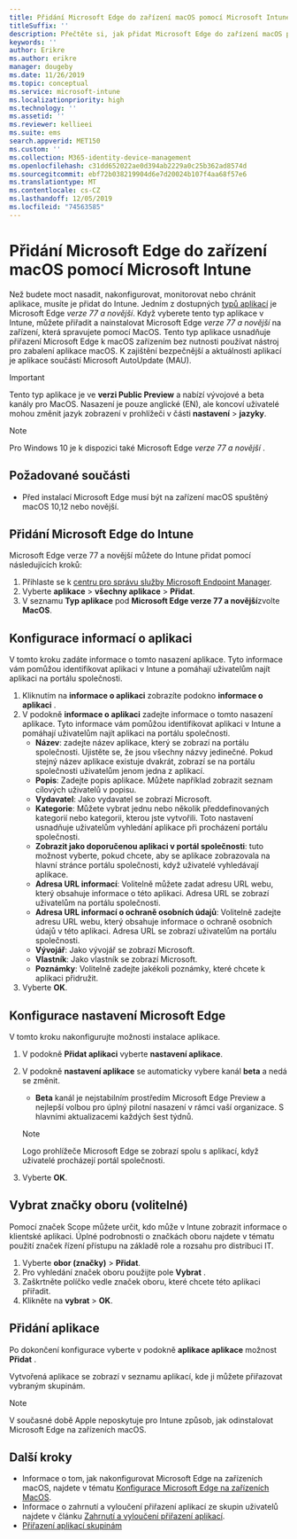 ```yaml
---
title: Přidání Microsoft Edge do zařízení macOS pomocí Microsoft Intune
titleSuffix: ''
description: Přečtěte si, jak přidat Microsoft Edge do zařízení macOS pomocí Microsoft Intune.
keywords: ''
author: Erikre
ms.author: erikre
manager: dougeby
ms.date: 11/26/2019
ms.topic: conceptual
ms.service: microsoft-intune
ms.localizationpriority: high
ms.technology: ''
ms.assetid: ''
ms.reviewer: kellieei
ms.suite: ems
search.appverid: MET150
ms.custom: ''
ms.collection: M365-identity-device-management
ms.openlocfilehash: c31dd652022ae0d394ab2229a0c25b362ad8574d
ms.sourcegitcommit: ebf72b038219904d6e7d20024b107f4aa68f57e6
ms.translationtype: MT
ms.contentlocale: cs-CZ
ms.lasthandoff: 12/05/2019
ms.locfileid: "74563585"
---
```

# <a name="add-microsoft-edge-to-macos-devices-using-microsoft-intune"></a>Přidání Microsoft Edge do zařízení macOS pomocí Microsoft Intune

Než budete moct nasadit, nakonfigurovat, monitorovat nebo chránit aplikace, musíte je přidat do Intune. Jedním z dostupných [typů aplikací](~/apps/apps-add.md#app-types-in-microsoft-intune) je Microsoft Edge *verze 77 a novější*. Když vyberete tento typ aplikace v Intune, můžete přiřadit a nainstalovat Microsoft Edge *verze 77 a novější* na zařízení, která spravujete pomocí MacOS. Tento typ aplikace usnadňuje přiřazení Microsoft Edge k macOS zařízením bez nutnosti používat nástroj pro zabalení aplikace macOS. K zajištění bezpečnější a aktuálnosti aplikací je aplikace součástí Microsoft AutoUpdate (MAU).

> [!IMPORTANT]
> Tento typ aplikace je ve **verzi Public Preview** a nabízí vývojové a beta kanály pro MacOS. Nasazení je pouze anglické (EN), ale koncoví uživatelé mohou změnit jazyk zobrazení v prohlížeči v části **nastavení** > **jazyky**. 

> [!NOTE]
> Pro Windows 10 je k dispozici také Microsoft Edge *verze 77 a novější* .

## <a name="prerequisites"></a>Požadované součásti
- Před instalací Microsoft Edge musí být na zařízení macOS spuštěný macOS 10,12 nebo novější.

## <a name="add-microsoft-edge-to-intune"></a>Přidání Microsoft Edge do Intune
Microsoft Edge verze 77 a novější můžete do Intune přidat pomocí následujících kroků:

1. Přihlaste se k [centru pro správu služby Microsoft Endpoint Manager](https://go.microsoft.com/fwlink/?linkid=2109431).
2. Vyberte **aplikace** > **všechny aplikace** > **Přidat**.
3. V seznamu **Typ aplikace** pod **Microsoft Edge verze 77 a novější**zvolte **MacOS**.

## <a name="configure-app-information"></a>Konfigurace informací o aplikaci
V tomto kroku zadáte informace o tomto nasazení aplikace. Tyto informace vám pomůžou identifikovat aplikaci v Intune a pomáhají uživatelům najít aplikaci na portálu společnosti.

1. Kliknutím na **informace o aplikaci** zobrazíte podokno **informace o aplikaci** .
2. V podokně **informace o aplikaci** zadejte informace o tomto nasazení aplikace. Tyto informace vám pomůžou identifikovat aplikaci v Intune a pomáhají uživatelům najít aplikaci na portálu společnosti.
    - **Název**: zadejte název aplikace, který se zobrazí na portálu společnosti. Ujistěte se, že jsou všechny názvy jedinečné. Pokud stejný název aplikace existuje dvakrát, zobrazí se na portálu společnosti uživatelům jenom jedna z aplikací.
    - **Popis**: Zadejte popis aplikace. Můžete například zobrazit seznam cílových uživatelů v popisu.
    - **Vydavatel**: Jako vydavatel se zobrazí Microsoft.
    - **Kategorie**: Můžete vybrat jednu nebo několik předdefinovaných kategorií nebo kategorii, kterou jste vytvořili. Toto nastavení usnadňuje uživatelům vyhledání aplikace při procházení portálu společnosti.
    - **Zobrazit jako doporučenou aplikaci v portál společnosti**: tuto možnost vyberte, pokud chcete, aby se aplikace zobrazovala na hlavní stránce portálu společnosti, když uživatelé vyhledávají aplikace.
    - **Adresa URL informací**: Volitelně můžete zadat adresu URL webu, který obsahuje informace o této aplikaci. Adresa URL se zobrazí uživatelům na portálu společnosti.
    - **Adresa URL informací o ochraně osobních údajů**: Volitelně zadejte adresu URL webu, který obsahuje informace o ochraně osobních údajů v této aplikaci. Adresa URL se zobrazí uživatelům na portálu společnosti.
    - **Vývojář**: Jako vývojář se zobrazí Microsoft.
    - **Vlastník**: Jako vlastník se zobrazí Microsoft.
    - **Poznámky**: Volitelně zadejte jakékoli poznámky, které chcete k aplikaci přidružit.
3. Vyberte **OK**.

## <a name="configure-microsoft-edge-settings"></a>Konfigurace nastavení Microsoft Edge
V tomto kroku nakonfigurujte možnosti instalace aplikace.

1. V podokně **Přidat aplikaci** vyberte **nastavení aplikace**.
2. V podokně **nastavení aplikace** se automaticky vybere kanál **beta** a nedá se změnit.
    - **Beta** kanál je nejstabilním prostředím Microsoft Edge Preview a nejlepší volbou pro úplný pilotní nasazení v rámci vaší organizace. S hlavními aktualizacemi každých šest týdnů.

    > [!NOTE]
    > Logo prohlížeče Microsoft Edge se zobrazí spolu s aplikací, když uživatelé procházejí portál společnosti.
3.  Vyberte **OK**.

## <a name="select-scope-tags-optional"></a>Vybrat značky oboru (volitelné)
Pomocí značek Scope můžete určit, kdo může v Intune zobrazit informace o klientské aplikaci. Úplné podrobnosti o značkách oboru najdete v tématu použití značek řízení přístupu na základě role a rozsahu pro distribuci IT.
1.  Vyberte **obor (značky)**  > **Přidat**.
2.  Pro vyhledání značek oboru použijte pole **Vybrat** .
3.  Zaškrtněte políčko vedle značek oboru, které chcete této aplikaci přiřadit.
4.  Klikněte na **vybrat** > **OK**.

## <a name="add-the-app"></a>Přidání aplikace
Po dokončení konfigurace vyberte v podokně **aplikace aplikace** možnost **Přidat** . 

Vytvořená aplikace se zobrazí v seznamu aplikací, kde ji můžete přiřazovat vybraným skupinám. 

> [!NOTE]
> V současné době Apple neposkytuje pro Intune způsob, jak odinstalovat Microsoft Edge na zařízeních macOS.

## <a name="next-steps"></a>Další kroky
- Informace o tom, jak nakonfigurovat Microsoft Edge na zařízeních macOS, najdete v tématu [Konfigurace Microsoft Edge na zařízeních MacOS](https://docs.microsoft.com/deployedge/configure-microsoft-edge-on-mac).
- Informace o zahrnutí a vyloučení přiřazení aplikací ze skupin uživatelů najdete v článku [Zahrnutí a vyloučení přiřazení aplikací](~/apps/apps-inc-exl-assignments.md).
- [Přiřazení aplikací skupinám](~/apps/apps-deploy.md)


